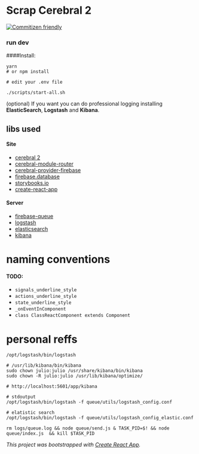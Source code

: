 # Scrap Cerebral 2

[![Commitizen friendly](https://img.shields.io/badge/commitizen-friendly-brightgreen.svg)](http://commitizen.github.io/cz-cli/)

### run dev

####Install:

```shell
yarn
# or npm install

# edit your .env file

./scripts/start-all.sh
```

(optional) If you want you can do professional logging installing **ElasticSearch**, **Logstash** and **Kibana**.

## libs used

#### Site

- [cerebral 2](http://cerebral.github.io/cerebral-website)
- [cerebral-module-router](http://cerebral.github.io/cerebral-module-router/index.html#_index_d_.router.redirect)
- [cerebral-provider-firebase](https://github.com/cerebral/cerebral-provider-firebase)
- [firebase.database](https://firebase.google.com/docs/reference/node/firebase.database.Reference)
- [storybooks.io](https://storybooks.io/)
- [create-react-app](https://github.com/facebookincubator/create-react-app)

#### Server

- [firebase-queue](https://github.com/firebase/firebase-queue)
- [logstash](https://www.elastic.co/products/logstash)
- [elasticsearch](https://www.elastic.co/products/elasticsearch)
- [kibana](https://www.elastic.co/products/kibana)


# naming conventions

#### TODO:

- `signals_underline_style`
- `actions_underline_style`
- `state_underline_style`
- `_onEventInComponent`
- `class ClassReactComponent extends Component`

# personal reffs

```shell
/opt/logstash/bin/logstash

# /usr/lib/kibana/bin/kibana
sudo chown julio:julio /usr/share/kibana/bin/kibana
sudo chown -R julio:julio /usr/lib/kibana/optimize/

# http://localhost:5601/app/kibana

# stdoutput
/opt/logstash/bin/logstash -f queue/utils/logstash_config.conf

# elatistic search
/opt/logstash/bin/logstash -f queue/utils/logstash_config_elastic.conf

rm logs/queue.log && node queue/send.js & TASK_PID=$! && node queue/index.js  && kill $TASK_PID
```

_This project was bootstrapped with [Create React App](https://github.com/facebookincubator/create-react-app)._
